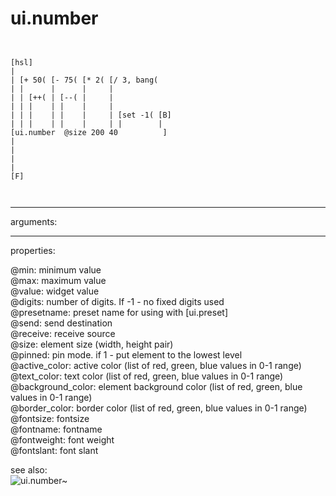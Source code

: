 # ui.number

```


[hsl]
|
| [+ 50( [- 75( [* 2( [/ 3, bang(
| |      |      |     |
| | [++( | [--( |     |
| | |    | |    |     |
| | |    | |    |     | [set -1( [B]
| | |    | |    |     | |        |
[ui.number  @size 200 40          ]
|
|
|
|
[F]

            
```
---
arguments:


---
properties:

@min: minimum value<br>
@max: maximum value<br>
@value: widget value<br>
@digits: number of
            digits. If -1 - no fixed digits used<br>
@presetname: preset name for using with
            [ui.preset]<br>
@send: send destination<br>
@receive: receive source<br>
@size: element size (width, height
            pair)<br>
@pinned: pin mode. if 1 - put element
            to the lowest level<br>
@active_color: active color (list of
            red, green, blue values in 0-1 range)<br>
@text_color: text color (list of red,
            green, blue values in 0-1 range)<br>
@background_color: element
            background color (list of red, green, blue values in 0-1 range)<br>
@border_color: border color (list
            of red, green, blue values in 0-1 range)<br>
@fontsize: 
            fontsize<br>
@fontname: fontname<br>
@fontweight: font
            weight<br>
@fontslant: font
            slant<br>

see also:<br>
![ui.number~]("img/object_ui.number~.png")
